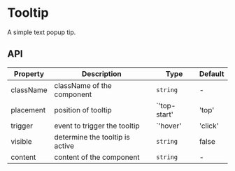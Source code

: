 # Tooltip

A simple text popup tip.

<div id="demos"></div>

## API

<div class="api-container">

| Property | Description | Type | Default |
| --- | --- | --- | --- |
| className | className of the component | `string` | - |
| placement | position of tooltip | `'top-start' | 'top' | 'top-end' | 'right-start' | 'right' | 'right-end' | 'bottom-start' | 'bottom' | 'bottom-end' | 'left-start' | 'left' | 'left-end'` | top |
| trigger | event to trigger the tooltip | `'hover' | 'click' | 'focus'` | hover |
| visible | determine the tooltip is active | `string` | false |
| content | content of the component | `string` | - |

</div>
